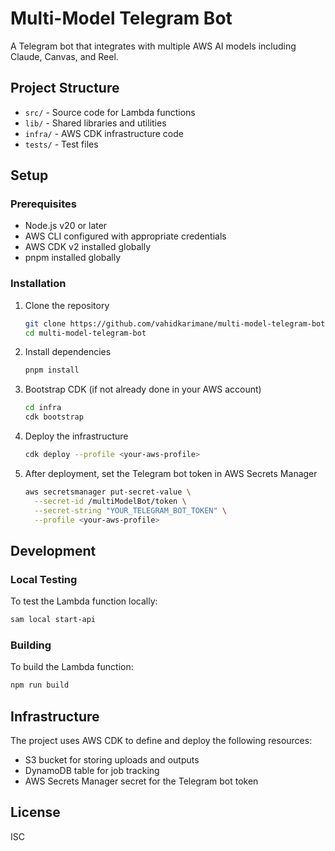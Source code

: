 # Multi-Model Telegram Bot

A Telegram bot that integrates with multiple AWS AI models including Claude, Canvas, and Reel.

## Project Structure

- `src/` - Source code for Lambda functions
- `lib/` - Shared libraries and utilities
- `infra/` - AWS CDK infrastructure code
- `tests/` - Test files

## Setup

### Prerequisites

- Node.js v20 or later
- AWS CLI configured with appropriate credentials
- AWS CDK v2 installed globally
- pnpm installed globally

### Installation

1. Clone the repository
   ```bash
   git clone https://github.com/vahidkarimane/multi-model-telegram-bot.git
   cd multi-model-telegram-bot
   ```

2. Install dependencies
   ```bash
   pnpm install
   ```

3. Bootstrap CDK (if not already done in your AWS account)
   ```bash
   cd infra
   cdk bootstrap
   ```

4. Deploy the infrastructure
   ```bash
   cdk deploy --profile <your-aws-profile>
   ```

5. After deployment, set the Telegram bot token in AWS Secrets Manager
   ```bash
   aws secretsmanager put-secret-value \
     --secret-id /multiModelBot/token \
     --secret-string "YOUR_TELEGRAM_BOT_TOKEN" \
     --profile <your-aws-profile>
   ```

## Development

### Local Testing

To test the Lambda function locally:

```bash
sam local start-api
```

### Building

To build the Lambda function:

```bash
npm run build
```

## Infrastructure

The project uses AWS CDK to define and deploy the following resources:

- S3 bucket for storing uploads and outputs
- DynamoDB table for job tracking
- AWS Secrets Manager secret for the Telegram bot token

## License

ISC
